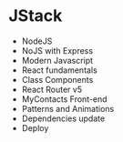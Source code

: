 # JStack

- NodeJS
- NoJS with Express
- Modern Javascript
- React fundamentals 
- Class Components
- React Router v5
- MyContacts Front-end
- Patterns and Animations
- Dependencies update
- Deploy 
